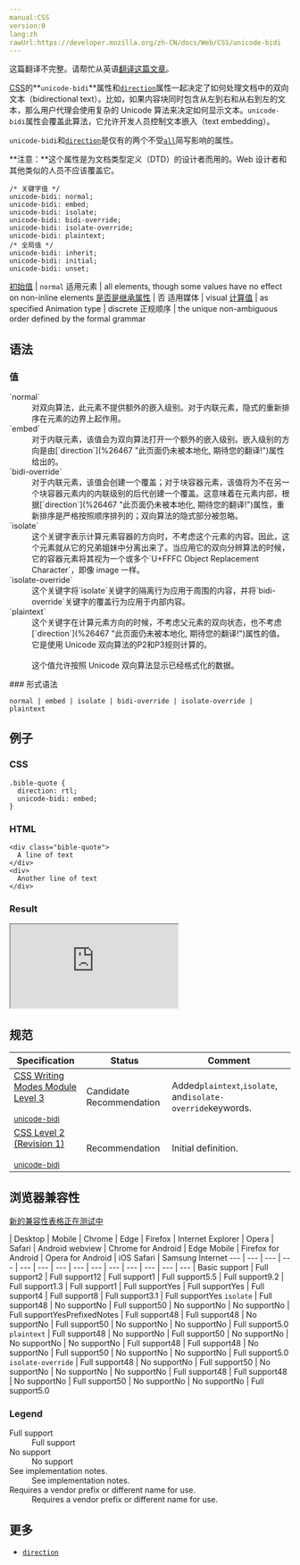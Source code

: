 ```yaml
---
manual:CSS
version:0
lang:zh
rawUrl:https://developer.mozilla.org/zh-CN/docs/Web/CSS/unicode-bidi
---
```




这篇翻译不完整。请帮忙从英语[翻译这篇文章](%32486 "")。






[CSS](%427 "")的**`unicode-bidi`**属性和[`direction`](%26467 "此页面仍未被本地化, 期待您的翻译!")属性一起决定了如何处理文档中的双向文本（bidirectional text）。比如，如果内容块同时包含从左到右和从右到左的文本，那么用户代理会使用复杂的 Unicode 算法来决定如何显示文本。`unicode-bidi`属性会覆盖此算法，它允许开发人员控制文本嵌入（text embedding）。



`unicode-bidi`和[`direction`](%26467 "此页面仍未被本地化, 期待您的翻译!")是仅有的两个不受[`all`](%27798 "CSS all简写属性重设除了unicode-bidi 和 direction 之外的所有属性至它们的初始值或继承值。")简写影响的属性。



**注意：**这个属性是为文档类型定义（DTD）的设计者而用的。Web 设计者和其他类似的人员不应该覆盖它。


```
/* 关键字值 */
unicode-bidi: normal;
unicode-bidi: embed;
unicode-bidi: isolate;
unicode-bidi: bidi-override;
unicode-bidi: isolate-override;
unicode-bidi: plaintext;
/* 全局值 */
unicode-bidi: inherit;
unicode-bidi: initial;
unicode-bidi: unset;
```

[初始值](%28302 "") | `normal` 
适用元素 | all elements, though some values have no effect on non-inline elements 
[是否是继承属性](%28299 "") | 否 
适用媒体 | visual 
[计算值](%28304 "") | as specified 
Animation type | discrete 
正规顺序 | the unique non-ambiguous order defined by the formal grammar 


## 语法<a name="语法"></a>

### 值<a name="值"></a>
<dl><dt id=''>`normal`</dt><dd>对双向算法，此元素不提供额外的嵌入级别。对于内联元素，隐式的重新排序在元素的边界上起作用。</dd><dt id=''>`embed`</dt><dd>对于内联元素，该值会为双向算法打开一个额外的嵌入级别。嵌入级别的方向是由[`direction`](%26467 "此页面仍未被本地化, 期待您的翻译!")属性给出的。</dd><dt id=''>`bidi-override`</dt><dd>对于内联元素，该值会创建一个覆盖；对于块容器元素，该值将为不在另一个块容器元素内的内联级别的后代创建一个覆盖。这意味着在元素内部，根据[`direction`](%26467 "此页面仍未被本地化, 期待您的翻译!")属性，重新排序是严格按照顺序排列的；双向算法的隐式部分被忽略。</dd><dt id=''>`isolate`</dt><dd>这个关键字表示计算元素容器的方向时，不考虑这个元素的内容。因此，这个元素就从它的兄弟姐妹中分离出来了。当应用它的双向分辨算法的时候，它的容器元素将其视为一个或多个`U+FFFC Object Replacement Character`，即像 image 一样。</dd><dt id=''>`isolate-override`</dt><dd>这个关键字将`isolate`关键字的隔离行为应用于周围的内容，并将`bidi-override`关键字的覆盖行为应用于内部内容。</dd><dt id=''>`plaintext`</dt><dd>这个关键字在计算元素方向的时候，不考虑父元素的双向状态，也不考虑[`direction`](%26467 "此页面仍未被本地化, 期待您的翻译!")属性的值。它是使用 Unicode 双向算法的P2和P3规则计算的。<br></br>这个值允许按照 Unicode 双向算法显示已经格式化的数据。</dd></dl>
### 形式语法<a name="形式语法"></a>

```
normal | embed | isolate | bidi-override | isolate-override | plaintext
```

## 例子<a name="例子"></a>

### CSS<a name="CSS"></a>

```
.bible-quote {
  direction: rtl; 
  unicode-bidi: embed; 
}
```

### HTML<a name="HTML"></a>

```
<div class="bible-quote">
  A line of text
</div>
<div>
  Another line of text
</div>
```

### Result<a name="Result"></a>


<iframe src='https://mdn.mozillademos.org/zh-CN/docs/Web/CSS/unicode-bidi$samples/Examples?revision=1347592' width='null' height='null'></iframe>


## 规范<a name="规范"></a>

Specification | Status | Comment 
 ---  |  ---  |  ---  | 
[CSS Writing Modes Module Level 3<br></br><small>unicode-bidi</small>](%32487 "") | Candidate Recommendation | Added`plaintext`,`isolate`, and`isolate-override`keywords. 
[CSS Level 2 (Revision 1)<br></br><small>unicode-bidi</small>](%32488 "") | Recommendation | Initial definition. 


## 浏览器兼容性<a name="浏览器兼容性"></a>
[新的兼容性表格正在测试中<i></i>](%3360 "")

 | <abbr>Desktop<i></i></abbr> | <abbr>Mobile<i></i></abbr> 
 | <abbr>Chrome<i></i></abbr> | <abbr>Edge<i></i></abbr> | <abbr>Firefox<i></i></abbr> | <abbr>Internet Explorer<i></i></abbr> | <abbr>Opera<i></i></abbr> | <abbr>Safari<i></i></abbr> | <abbr>Android webview<i></i></abbr> | <abbr>Chrome for Android<i></i></abbr> | <abbr>Edge Mobile<i></i></abbr> | <abbr>Firefox for Android<i></i></abbr> | <abbr>Opera for Android<i></i></abbr> | <abbr>iOS Safari<i></i></abbr> | <abbr>Samsung Internet<i></i></abbr> 
 ---  |  ---  |  ---  |  ---  |  ---  |  ---  |  ---  |  ---  |  ---  |  ---  |  ---  |  ---  |  ---  |  ---  | 
Basic support | <abbr>Full support</abbr>2 | <abbr>Full support</abbr>12 | <abbr>Full support</abbr>1 | <abbr>Full support</abbr>5.5 | <abbr>Full support</abbr>9.2 | <abbr>Full support</abbr>1.3 | <abbr>Full support</abbr>1 | <abbr>Full support</abbr>Yes | <abbr>Full support</abbr>Yes | <abbr>Full support</abbr>4 | <abbr>Full support</abbr>8 | <abbr>Full support</abbr>3.1 | <abbr>Full support</abbr>Yes 
`isolate` | <abbr>Full support</abbr>48 | <abbr>No support</abbr>No | <abbr>Full support</abbr>50 | <abbr>No support</abbr>No | <abbr>No support</abbr>No | <abbr>Full support</abbr>Yes<abbr>Prefixed<i></i></abbr><abbr>Notes<i></i></abbr> | <abbr>Full support</abbr>48 | <abbr>Full support</abbr>48 | <abbr>No support</abbr>No | <abbr>Full support</abbr>50 | <abbr>No support</abbr>No | <abbr>No support</abbr>No | <abbr>Full support</abbr>5.0 
`plaintext` | <abbr>Full support</abbr>48 | <abbr>No support</abbr>No | <abbr>Full support</abbr>50 | <abbr>No support</abbr>No | <abbr>No support</abbr>No | <abbr>No support</abbr>No | <abbr>Full support</abbr>48 | <abbr>Full support</abbr>48 | <abbr>No support</abbr>No | <abbr>Full support</abbr>50 | <abbr>No support</abbr>No | <abbr>No support</abbr>No | <abbr>Full support</abbr>5.0 
`isolate-override` | <abbr>Full support</abbr>48 | <abbr>No support</abbr>No | <abbr>Full support</abbr>50 | <abbr>No support</abbr>No | <abbr>No support</abbr>No | <abbr>No support</abbr>No | <abbr>Full support</abbr>48 | <abbr>Full support</abbr>48 | <abbr>No support</abbr>No | <abbr>Full support</abbr>50 | <abbr>No support</abbr>No | <abbr>No support</abbr>No | <abbr>Full support</abbr>5.0 


### Legend<a name="Legend"></a>
<dl><dt id=''><abbr>Full support</abbr></dt><dd>Full support</dd><dt id=''><abbr>No support</abbr></dt><dd>No support</dd><dt id=''><abbr>See implementation notes.<i></i></abbr></dt><dd>See implementation notes.</dd><dt id=''><abbr>Requires a vendor prefix or different name for use.<i></i></abbr></dt><dd>Requires a vendor prefix or different name for use.</dd></dl>

## 更多<a name="更多"></a>

* [`direction`](%26467 "此页面仍未被本地化, 期待您的翻译!")



